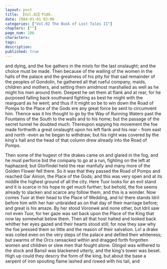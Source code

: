 ```yaml
---
layout: post
title: 【Vol.02】P186.
date: 1984-01-01 03:06
categories: ["Vol.02 The Book of Lost Tales II"]
chapters: [""]
page_num: 186
characters: 
tags: 
description: 
published: true
---
```


<p style="text-indent: 0;">
and dying, and the foe gathers in the mists for the last onslaught; and the choice must be made. Then because of the wailing of the women in the halls of the palace and the greatness of his pity for that sad remainder of the peoples of Gondolin, he gathered all that rueful company, maids, children and mothers, and setting them amidmost marshalled as well as he might his men around them. Deepest he set them at flank and at rear, for he purposed falling back southward fighting as best he might with the rearguard as he went; and thus if it might so be to win down the Road of Pomps to the Place of the Gods ere any great force be sent to circumvent him. Thence was it his thought to go by the Way of Running Waters past the Fountains of the South to the walls and to his home; but the passage of the secret tunnel he doubted much. Thereupon espying his movement the foe made forthwith a great onslaught upon his left flank and his rear - from east and north -even as he began to withdraw; but his right was covered by the king's hall and the head of that column drew already into the Road of Pomps.
</p>

Then some of the hugest of the drakes came on and glared in the fog, and he must perforce bid the company to go at a run, fighting on the left at haphazard; but Glorfindel held the rear manfully and many more of the Golden Flower fell there. So it was that they passed the Road of Pomps and reached Gar Ainion, the Place of the Gods; and this was very open and at its middle the highest ground of all the city. Here Tuor looks for an evil stand and it is scarce in his hope to get much further; but behold, the foe seems already to slacken and scarce any follow them, and this is a wonder. Now comes Tuor at their head to the Place of Wedding, and lo! there stands Idril before him with her hair unbraided as on that day of their marriage before; and great is his amaze. By her stood Voronwë and none other, but Idril saw not even Tuor, for her gaze was set back upon the Place of the King that now lay somewhat below them. Then all that host halted and looked back whither her eyes gazed and their hearts stood still; for now they saw why the foe pressed them so little and the reason of their salvation. Lo! a drake was coiled even on the very steps of the palace and defiled their whiteness; but swarms of the Orcs ransacked within and dragged forth forgotten women and children or slew men that fought alone. Glingol was withered to the stock and Bansil was blackened utterly, and the king's tower was beset. High up could they descry the form of the king, but about the base a serpent of iron spouting flame lashed and rowed with his tail, and


